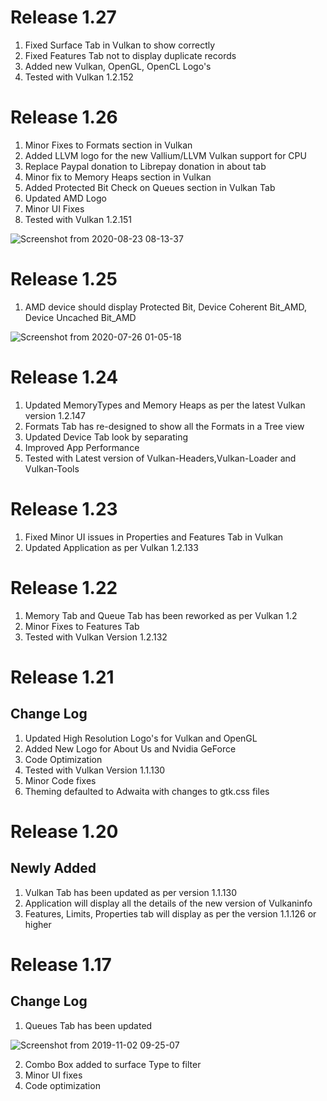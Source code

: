 # Release 1.27

1. Fixed Surface Tab in Vulkan to show correctly 
2. Fixed Features Tab not to display duplicate records
3. Added new Vulkan, OpenGL, OpenCL Logo's
4. Tested with Vulkan 1.2.152

# Release 1.26


1. Minor Fixes to Formats section in Vulkan
2. Added LLVM logo for the new Vallium/LLVM Vulkan support for CPU
3. Replace Paypal donation to Librepay donation in about tab
4. Minor fix to Memory Heaps section in Vulkan
5. Added Protected Bit Check on Queues section in Vulkan Tab
6. Updated AMD Logo
7. Minor UI Fixes
8. Tested with Vulkan 1.2.151

![Screenshot from 2020-08-23 08-13-37](https://user-images.githubusercontent.com/30646692/90973292-aa752080-e518-11ea-940f-e3a6f1c7ad0b.png)


# Release 1.25

1. AMD device should display Protected Bit,  Device Coherent Bit_AMD, Device Uncached Bit_AMD

![Screenshot from 2020-07-26 01-05-18](https://user-images.githubusercontent.com/30646692/88468475-50167f00-cedc-11ea-844b-1599b62c593c.png)

# Release 1.24

1. Updated MemoryTypes and Memory Heaps as per the latest Vulkan version 1.2.147
2. Formats Tab has re-designed to show all the Formats in a Tree view
3. Updated Device Tab look by separating
3. Improved App Performance
4. Tested with Latest version of Vulkan-Headers,Vulkan-Loader and Vulkan-Tools

# Release 1.23

1. Fixed Minor UI issues in Properties and Features Tab in Vulkan
2. Updated Application as per Vulkan 1.2.133

# Release 1.22

1. Memory Tab and Queue Tab has been reworked as per Vulkan 1.2
2. Minor Fixes to Features Tab
3. Tested with Vulkan Version 1.2.132

# Release 1.21

## Change Log

1. Updated High Resolution Logo's for Vulkan and OpenGL
2. Added New Logo for About Us and Nvidia GeForce
3. Code Optimization
4. Tested with Vulkan Version 1.1.130
5. Minor Code fixes
6. Theming defaulted to Adwaita with changes to gtk.css files

# Release 1.20

## Newly Added

1. Vulkan Tab has been updated as per version 1.1.130
2. Application will display all the details of the new version of Vulkaninfo
3. Features, Limits, Properties tab will display as per the version 1.1.126 or higher

# Release 1.17

## Change Log

1. Queues Tab has been updated

![Screenshot from 2019-11-02 09-25-07](https://user-images.githubusercontent.com/30646692/68069056-3ed88180-fd53-11e9-9ddc-6b9899a2374f.png)


2. Combo Box added to surface Type to filter
3. Minor UI fixes
4. Code optimization
